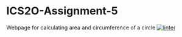 # ICS2O-Assignment-5
Webpage for calculating area and circumference of a circle
[![linter](https://github.com/Marko-Milijevic/ICS2O-Assignment-5/workflows/linter/badge.svg)](https://github.com/marketplace/actions/super-linter)
